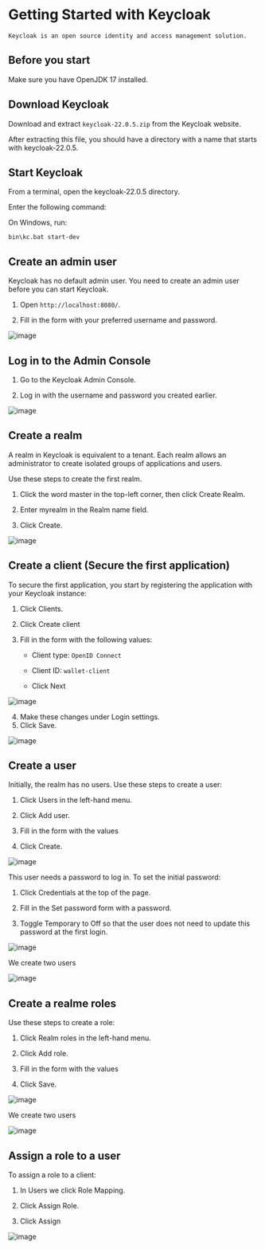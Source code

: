 # Getting Started with Keycloak
```
Keycloak is an open source identity and access management solution.
```
## Before you start
Make sure you have OpenJDK 17 installed.

## Download Keycloak
Download and extract `keycloak-22.0.5.zip` from the Keycloak website.

After extracting this file, you should have a directory with a name that starts with keycloak-22.0.5.

## Start Keycloak
From a terminal, open the keycloak-22.0.5 directory.

Enter the following command:

On Windows, run:

`bin\kc.bat start-dev`

## Create an admin user
Keycloak has no default admin user. You need to create an admin user before you can start Keycloak.

1. Open `http://localhost:8080/`.

2. Fill in the form with your preferred username and password.

![image](https://github.com/el-moudni-hicham/keycloak-access-management-getting-started/assets/85403056/b138bc08-4917-4613-9524-88297d0cc855)

## Log in to the Admin Console
1. Go to the Keycloak Admin Console.

2. Log in with the username and password you created earlier.

![image](https://github.com/el-moudni-hicham/keycloak-access-management-getting-started/assets/85403056/074cf902-cdbc-4506-94b5-40ab4613af06)


## Create a realm
A realm in Keycloak is equivalent to a tenant. Each realm allows an administrator to create isolated groups of applications and users. 

Use these steps to create the first realm.

1. Click the word master in the top-left corner, then click Create Realm.

2. Enter myrealm in the Realm name field.

3. Click Create.

![image](https://github.com/el-moudni-hicham/keycloak-access-management-getting-started/assets/85403056/770a1501-5e42-4ce9-97d5-c5a37df802f1)

## Create a client (Secure the first application)
To secure the first application, you start by registering the application with your Keycloak instance:

1. Click Clients.

2. Click Create client

3. Fill in the form with the following values:

    - Client type: `OpenID Connect`

    - Client ID: `wallet-client`

    - Click Next
  
![image](https://github.com/el-moudni-hicham/keycloak-access-management-getting-started/assets/85403056/712a397b-99aa-488e-83f6-cb5e19d446f6)


4. Make these changes under Login settings.
5. Click Save.

![image](https://github.com/el-moudni-hicham/keycloak-access-management-getting-started/assets/85403056/81b4c1ad-fd14-49fa-8894-745894cf6f3d)


## Create a user
Initially, the realm has no users. Use these steps to create a user:

1. Click Users in the left-hand menu.

2. Click Add user.

3. Fill in the form with the values

4. Click Create.

![image](https://github.com/el-moudni-hicham/keycloak-access-management-getting-started/assets/85403056/c0bfdbcf-85bc-4348-a93a-d443dab23835)

This user needs a password to log in. To set the initial password:

1. Click Credentials at the top of the page.

2. Fill in the Set password form with a password.

3. Toggle Temporary to Off so that the user does not need to update this password at the first login.

![image](https://github.com/el-moudni-hicham/keycloak-access-management-getting-started/assets/85403056/bd3dc34f-002d-49cb-b13b-10abbc358a7e)

We create two users 

![image](https://github.com/el-moudni-hicham/keycloak-access-management-getting-started/assets/85403056/9bdf73bf-e05a-44b4-95da-e399a3505e6d)

## Create a realme roles
Use these steps to create a role:

1. Click Realm roles in the left-hand menu.

2. Click Add role.
   
3. Fill in the form with the values

4. Click Save.

![image](https://github.com/el-moudni-hicham/keycloak-access-management-getting-started/assets/85403056/beb4377b-55ca-4609-8512-6f94a3069b11)

We create two users 

![image](https://github.com/el-moudni-hicham/keycloak-access-management-getting-started/assets/85403056/11a93d59-cfac-4910-afd7-ecd9e59834db)

## Assign a role to a user
To assign a role to a client:

1. In Users we click Role Mapping.

2. Click Assign Role.
  
3. Click Assign

![image](https://github.com/el-moudni-hicham/keycloak-access-management-getting-started/assets/85403056/5d300d84-78e9-4bca-9d1f-22d98e6e8d53)



